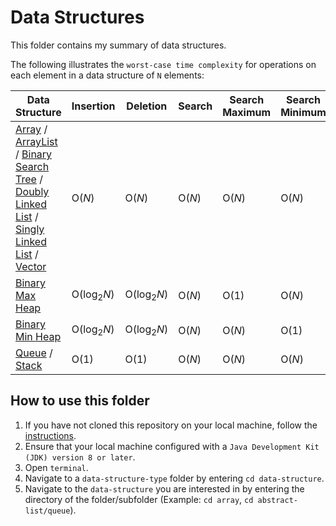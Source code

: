 # Data Structures

This folder contains my summary of data structures.

The following illustrates the `worst-case time complexity` for operations on each element in a data structure of `N` elements:

Data Structure           | Insertion               | Deletion                | Search                   | Search Maximum            | Search Minimum
------------------------ | ----------------------- | ----------------------- | -----------------------  | -----------------------   | -----------------------
[Array](https://github.com/shumarb/notes-and-code/tree/main/data-structures/array) / [ArrayList](https://github.com/shumarb/notes-and-code/tree/main/data-structures/abstract-list/array-list) / [Binary Search Tree](https://github.com/shumarb/notes-and-code/tree/main/data-structures/tree/binary-search-tree) / [Doubly Linked List](https://github.com/shumarb/notes-and-code/tree/main/data-structures/abstract-list/linked-list/doubly-linked-list) / [Singly Linked List](https://github.com/shumarb/notes-and-code/tree/main/data-structures/abstract-list/linked-list/singly-linked-list) / [Vector](https://github.com/shumarb/notes-and-code/tree/main/data-structures/abstract-list/vector) | O(_N_) | O(_N_) | O(_N_) | O(_N_) | O(_N_)
[Binary Max Heap](https://github.com/shumarb/notes-and-code/tree/main/data-structures/tree/binary-max-heap) | O(log<sub>2</sub>_N_) | O(log<sub>2</sub>_N_) | O(_N_) | O(1) | O(_N_)
[Binary Min Heap](https://github.com/shumarb/notes-and-code/tree/main/data-structures/tree/binary-min-heap) | O(log<sub>2</sub>_N_) | O(log<sub>2</sub>_N_) | O(_N_)  | O(_N_) | O(1)
[Queue](https://github.com/shumarb/notes-and-code/tree/main/data-structures/abstract-list/queue) / [Stack](https://github.com/shumarb/notes-and-code/tree/main/data-structures/abstract-list/stack) | O(1) | O(1) | O(_N_) | O(_N_) | O(_N_)

## How to use this folder
1. If you have not cloned this repository on your local machine, follow the [instructions](https://github.com/shumarb/notes-and-code#how-to-use-this-repository).
2. Ensure that your local machine configured with a `Java Development Kit (JDK) version 8 or later`.
3. Open `terminal`.
4. Navigate to a `data-structure-type` folder by entering `cd data-structure`.
5. Navigate to the `data-structure` you are interested in by entering the directory of the folder/subfolder (Example: `cd array`, `cd abstract-list/queue`).
